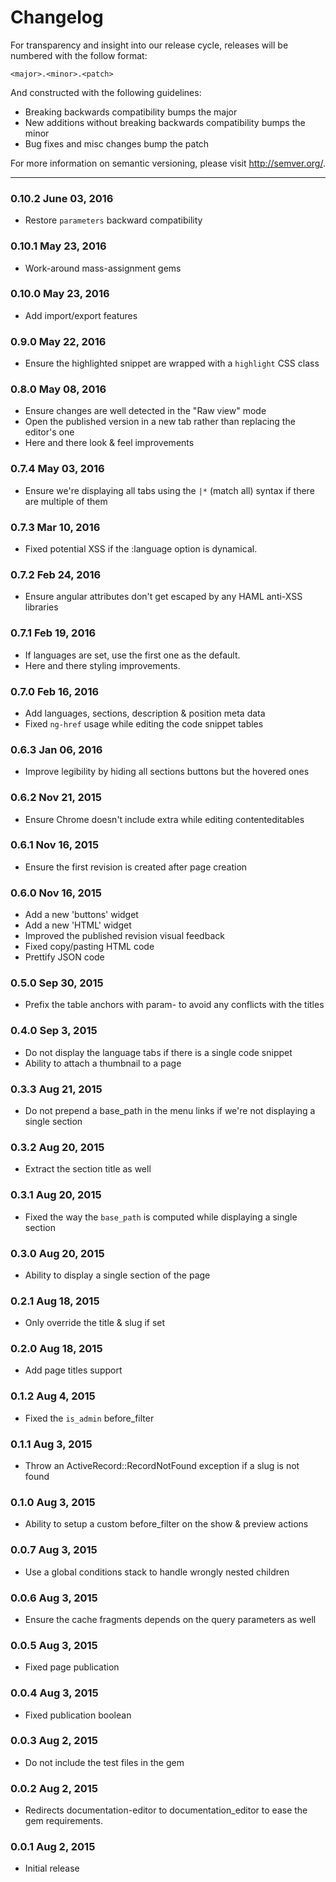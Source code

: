Changelog
==========

For transparency and insight into our release cycle, releases will be numbered 
with the follow format:

`<major>.<minor>.<patch>`

And constructed with the following guidelines:

* Breaking backwards compatibility bumps the major
* New additions without breaking backwards compatibility bumps the minor
* Bug fixes and misc changes bump the patch

For more information on semantic versioning, please visit http://semver.org/.

---

### 0.10.2 June 03, 2016

* Restore `parameters` backward compatibility

### 0.10.1 May 23, 2016

* Work-around mass-assignment gems

### 0.10.0 May 23, 2016

* Add import/export features

### 0.9.0 May 22, 2016

* Ensure the highlighted snippet are wrapped with a `highlight` CSS class

### 0.8.0 May 08, 2016

* Ensure changes are well detected in the "Raw view" mode
* Open the published version in a new tab rather than replacing the editor's one
* Here and there look & feel improvements

### 0.7.4 May 03, 2016

* Ensure we're displaying all tabs using the `|*` (match all) syntax if there are multiple of them

### 0.7.3 Mar 10, 2016

* Fixed potential XSS if the :language option is dynamical.

### 0.7.2 Feb 24, 2016

* Ensure angular attributes don't get escaped by any HAML anti-XSS libraries

### 0.7.1 Feb 19, 2016

* If languages are set, use the first one as the default.
* Here and there styling improvements.

### 0.7.0 Feb 16, 2016

* Add languages, sections, description & position meta data
* Fixed `ng-href` usage while editing the code snippet tables

### 0.6.3 Jan 06, 2016

* Improve legibility by hiding all sections buttons but the hovered ones

### 0.6.2 Nov 21, 2015

* Ensure Chrome doesn't include extra <span> while editing contenteditables

### 0.6.1 Nov 16, 2015

* Ensure the first revision is created after page creation

### 0.6.0 Nov 16, 2015

* Add a new 'buttons' widget
* Add a new 'HTML' widget
* Improved the published revision visual feedback
* Fixed copy/pasting HTML code
* Prettify JSON code

### 0.5.0 Sep 30, 2015

* Prefix the table anchors with param- to avoid any conflicts with the titles

### 0.4.0 Sep 3, 2015

* Do not display the language tabs if there is a single code snippet
* Ability to attach a thumbnail to a page

### 0.3.3 Aug 21, 2015

* Do not prepend a base_path in the menu links if we're not displaying a single section

### 0.3.2 Aug 20, 2015

* Extract the section title as well

### 0.3.1 Aug 20, 2015

* Fixed the way the `base_path` is computed while displaying a single section

### 0.3.0 Aug 20, 2015

* Ability to display a single section of the page

### 0.2.1 Aug 18, 2015

* Only override the title & slug if set

### 0.2.0 Aug 18, 2015

* Add page titles support

### 0.1.2 Aug 4, 2015

* Fixed the `is_admin` before_filter

### 0.1.1 Aug 3, 2015

* Throw an ActiveRecord::RecordNotFound exception if a slug is not found

### 0.1.0 Aug 3, 2015

* Ability to setup a custom before_filter on the show & preview actions

### 0.0.7 Aug 3, 2015

* Use a global conditions stack to handle wrongly nested children

### 0.0.6 Aug 3, 2015

* Ensure the cache fragments depends on the query parameters as well

### 0.0.5 Aug 3, 2015

* Fixed page publication

### 0.0.4 Aug 3, 2015

* Fixed publication boolean

### 0.0.3 Aug 2, 2015

* Do not include the test files in the gem

### 0.0.2 Aug 2, 2015

* Redirects documentation-editor to documentation_editor to ease the gem requirements.

### 0.0.1 Aug 2, 2015

* Initial release
